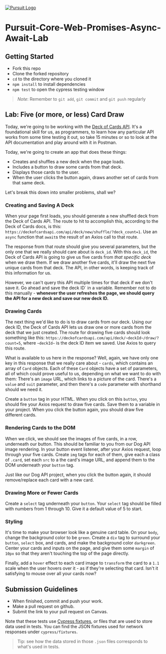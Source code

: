 [![Pursuit Logo](https://avatars1.githubusercontent.com/u/5825944?s=200&v=4)](https://pursuit.org)

# Pursuit-Core-Web-Promises-Async-Await-Lab

## Getting Started

- Fork this repo
- Clone the forked repository
- `cd` to the directory where you cloned it
- `npm install` to install dependencies
- `npm test` to open the cypress testing window

> _Note_: Remember to `git add`, `git commit` and `git push` regularly

## Lab: Five (or more, or less) Card Draw

Today, we're going to be working with the [Deck of Cards API](https://deckofcardsapi.com/).
It's a foundational skill for us, as programmers, to learn how any particular API works from some time testing it out, so take 15 minutes or so to look at the API documentation and play around with it in Postman.

Today, we're going to create an app that does these things:

- Creates and shuffles a new deck when the page loads.
- Includes a button to draw some cards from that deck.
- Displays those cards to the user.
- When the user clicks the button again, draws another set of cards from that same deck.

Let's break this down into smaller problems, shall we?

### Creating and Saving A Deck

When your page first loads, you should generate a new shuffled deck from the Deck of Cards API.
The route to hit to accomplish this, according to the Deck of Cards docs, is this: `https://deckofcardsapi.com/api/deck/new/shuffle/?deck_count=1`.
Use an `async` function that `await`s the result of an Axios call to that route.

The response from that route should give you several parameters, but the only one that we really should care about is `deck_id`.
With this `deck_id`, the Deck of Cards API is going to give us five cards from _that specific deck_ when we draw them.
If we draw another five cards, it'll draw the next five unique cards from that deck.
The API, in other words, is keeping track of this information for us.

However, we can't query this API multiple times for that deck if we don't save it.
Go ahead and save the deck ID` in a variable.
Remember not to do this manually - **whenever the user refreshes the page, we should query the API for a new deck and save our new deck ID.**

### Drawing Cards

The next thing we'd like to do is to draw cards from our deck.
Using our deck ID, the Deck of Cards API lets us draw one or more cards from the deck that we just created.
The route for drawing five cards should look something like this: `https://deckofcardsapi.com/api/deck/~deckId~/draw/?count=5`, where `~deckId~` is the deck ID item we saved.
Use Axios to query this route.

What is available to us here in the response? Well, again, we have only one key in this response that we really care about - `cards`, which contains an array of `Card` objects.
Each of these `Card` objects have a set of parameters, all of which could prove useful to us, depending on what we want to do with them: There's an `image` URL, which links to a picture of the card.
There's a `value` and `suit` parameter, and then there's a `code` parameter with shorthand should we need it.

Create a `button` tag in your HTML.
When you click on this `button`, you should fire your Axios request to draw five cards.
Save them to a variable in your project.
When you click the button again, you should draw five different cards.

### Rendering Cards to the DOM

When we click, we should see the images of five cards, in a row, underneath our button.
This should be familiar to you from our Dog API image rendering.
In your button event listener, after your Axios request, loop through your five cards.
Create `img` tags for each of them, give each a class of `.card`, set each `src` to a the card's image URL, and append them to the DOM underneath your `button` tag.

Just like our Dog API project, when you click the button again, it should remove/replace each card with a new card.

### Drawing More or Fewer Cards

Create a `select` tag underneath your `button`.
Your `select` tag should be filled with numbers from 1 through 10.
Give it a default value of 5 to start.

### Styling

It's time to make your browser look like a genuine card table.
On your `body`, change the background color to be `green`.
Create a `div` tag to surround your `button`, `select` box, and cards, and make the background color `darkgreen`.
Center your cards and inputs on the page, and give them some `margin` of `10px` so that they aren't touching the top of the page directly.

Finally, add a `hover` effect to each card image to `transform` the card to a `1.1` scale when the user hovers over it - as if they're selecting that card.
Isn't it satisfying to mouse over all your cards now?

## Submission Guidelines

- When finished, commit and push your work.
- Make a pull request on github.
- Submit the link to your pull request on Canvas.

Note that these tests use [Cypress fixtures](https://docs.cypress.io/api/commands/fixture.html), or files that are used to store data used in tests.
You can find the JSON fixtures used for network responses under `cypress/fixtures`.

> Tip: see how the data stored in those `.json` files corresponds to what's used in tests.

